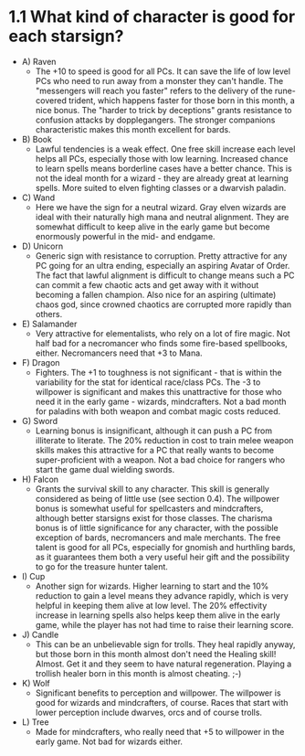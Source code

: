 # 1.1 What kind of character is good for each starsign?


* A) Raven
  * The +10 to speed is good for all PCs. It can save the life of low level PCs who need to run away from a monster they can't handle. The "messengers will reach you faster" refers to the delivery of the rune-covered trident, which happens faster for those born in this month, a nice bonus. The "harder to trick by deceptions" grants resistance to confusion attacks by dopplegangers. The stronger companions characteristic makes this month excellent for bards.
* B) Book 
  * Lawful tendencies is a weak effect. One free skill increase each level helps all PCs, especially those with low learning. Increased chance to learn spells means borderline cases have a better chance. This is not the ideal month for a wizard - they are already great at learning spells. More suited to elven fighting classes or a dwarvish paladin. 
* C) Wand 
  * Here we have the sign for a neutral wizard. Gray elven wizards are ideal with their naturally high mana and neutral alignment. They are somewhat difficult to keep alive in the early game but become enormously powerful in the mid- and endgame.
* D) Unicorn 
  * Generic sign with resistance to corruption. Pretty attractive for any PC going for an ultra ending, especially an aspiring Avatar of Order. The fact that lawful alignment is difficult to change means such a PC can commit a few chaotic acts and get away with it without becoming a fallen champion. Also nice for an aspiring (ultimate) chaos god, since crowned chaotics are corrupted more rapidly than others.
* E) Salamander 
  * Very attractive for elementalists, who rely on a lot of fire magic. Not half bad for a necromancer who finds some fire-based spellbooks, either. Necromancers need that +3 to Mana.
* F) Dragon 
  * Fighters. The +1 to toughness is not significant - that is within the variability for the stat for identical race/class PCs. The -3 to willpower is significant and makes this unattractive for those who need it in the early game - wizards, mindcrafters. Not a bad month for paladins with both weapon and combat magic costs reduced.
* G) Sword 
  * Learning bonus is insignificant, although it can push a PC from illiterate to literate. The 20% reduction in cost to train melee weapon skills makes this attractive for a PC that really wants to become super-proficient with a weapon. Not a bad choice for rangers who start the game dual wielding swords.
* H) Falcon 
  * Grants the survival skill to any character. This skill is generally considered as being of little use (see section 0.4). The willpower bonus is somewhat useful for spellcasters and mindcrafters, although better starsigns exist for those classes. The charisma bonus is of little significance for any character, with the possible exception of bards, necromancers and male merchants. The free talent is good for all PCs, especially for gnomish and hurthling bards, as it guarantees them both a very useful heir gift and the possibility to go for the treasure hunter talent.
* I) Cup 
  * Another sign for wizards. Higher learning to start and the 10% reduction to gain a level means they advance rapidly, which is very helpful in keeping them alive at low level. The 20% effectivity increase in learning spells also helps keep them alive in the early game, while the player has not had time to raise their learning score.
* J) Candle 
  * This can be an unbelievable sign for trolls. They heal rapidly anyway, but those born in this month almost don't need the Healing skill! Almost. Get it and they seem to have natural regeneration. Playing a trollish healer born in this month is almost cheating. ;-)
* K) Wolf 
  * Significant benefits to perception and willpower. The willpower is good for wizards and mindcrafters, of course. Races that start with lower perception include dwarves, orcs and of course trolls.
* L) Tree 
  * Made for mindcrafters, who really need that +5 to willpower in the early game. Not bad for wizards either.
